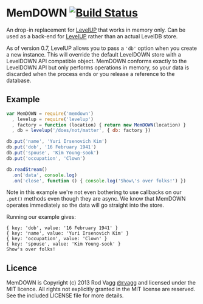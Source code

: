 # MemDOWN [![Build Status](https://secure.travis-ci.org/rvagg/node-memdown.png)](http://travis-ci.org/rvagg/node-memdown)

An drop-in replacement for [LevelUP](https://github.com/rvagg/node-levelup) that works in memory only. Can be used as a back-end for [LevelUP](https://github.com/rvagg/node-levelup) rather than an actual LevelDB store.

As of version 0.7, LevelUP allows you to pass a `'db'` option when you create a new instance. This will override the default LevelDOWN store with a LevelDOWN API compatible object. MemDOWN conforms exactly to the LevelDOWN API but only performs operations in memory, so your data is discarded when the process ends or you release a reference to the database.

## Example

```js
var MemDOWN = require('memdown')
  , levelup = require('levelup')
  , factory = function (location) { return new MemDOWN(location) }
  , db = levelup('/does/not/matter', { db: factory })

db.put('name', 'Yuri Irsenovich Kim')
db.put('dob', '16 February 1941')
db.put('spouse', 'Kim Young-sook')
db.put('occupation', 'Clown')

db.readStream()
  .on('data', console.log)
  .on('close', function () { console.log('Show\'s over folks!') })
```

Note in this example we're not even bothering to use callbacks on our `.put()` methods even though they are async. We know that MemDOWN operates immediately so the data will go straight into the store.

Running our example gives:

```
{ key: 'dob', value: '16 February 1941' }
{ key: 'name', value: 'Yuri Irsenovich Kim' }
{ key: 'occupation', value: 'Clown' }
{ key: 'spouse', value: 'Kim Young-sook' }
Show's over folks!
```

## Licence

MemDOWN is Copyright (c) 2013 Rod Vagg [@rvagg](https://twitter.com/rvagg) and licensed under the MIT licence. All rights not explicitly granted in the MIT license are reserved. See the included LICENSE file for more details.